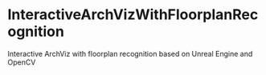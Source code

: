# InteractiveArchVizWithFloorplanRecognition
Interactive ArchViz with floorplan recognition based on Unreal Engine and OpenCV
